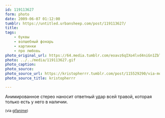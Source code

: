 ```yaml
---
id: 119113627
form: photo
date: 2009-06-07 01:12:00
tumblr: https://untitled.urbansheep.com/post/119113627/
title:
tags:
    - буквы
    - волшебный фонарь
    - картинки
    - про любовь
photo_original_url: https://64.media.tumblr.com/eoavz6qIXo4lvd4niGn1ZbTBo1_500.gif
photo: ../../media/119113627.gif
photo_caption:
photo_source:
photo_source_url: https://kristopherrr.tumblr.com/post/115529290/via-moreinterpretations
photo_source_title: kristopherrr

---
```


<p>Анимированное стерео наносит ответный удар всей травой, которая только есть у него в наличии.</p>

<p><small>(via <a href="http://gifanime.tumblr.com/post/116128549/florencio-fannyann-sugarlaced-via">gifanime</a>)</small></p>
